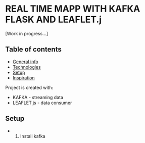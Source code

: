 # REAL TIME MAPP WITH KAFKA FLASK AND LEAFLET.j
[Work in progress...]

## Table of contents
* [General info](#general-info)
* [Technologies](#technologies)
* [Setup](#setup)
* [Inspiration](#inspiration)

Project is created with:
* KAFKA - streaming data
* LEAFLET.js - data consumer


## Setup

* 1. Install kafka